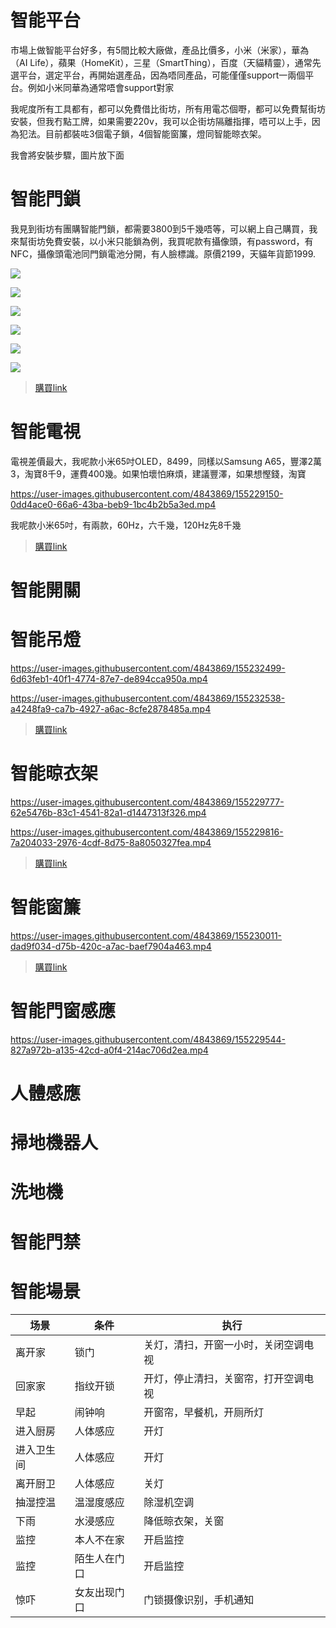 # 智能平台

市場上做智能平台好多，有5間比較大廠做，產品比價多，小米（米家），華為（AI Life），蘋果（HomeKit），三星（SmartThing），百度（天貓精靈），通常先選平台，選定平台，再開始選產品，因為唔同產品，可能僅僅support一兩個平台。例如小米同華為通常唔會support對家

我呢度所有工具都有，都可以免費借比街坊，所有用電芯個嘢，都可以免費幫街坊安裝，但我冇點工牌，如果需要220v，我可以企街坊隔離指揮，唔可以上手，因為犯法。目前都裝咗3個電子鎖，4個智能窗簾，燈同智能晾衣架。

我會將安裝步驟，圖片放下面

# 智能門鎖

我見到街坊有團購智能門鎖，都需要3800到5千幾唔等，可以網上自己購買，我來幫街坊免費安裝，以小米只能鎖為例，我買呢款有攝像頭，有password，有NFC，攝像頭電池同門鎖電池分開，有人臉標識。原價2199，天貓年貨節1999.

![](../images/smart/1-1.png)

![](../images/smart/1-2.png)

![](../images/smart/1-3.png)

![](../images/smart/1-4.png)

![](../images/smart/1-5.png)

![](../images/smart/1-6.png)

> [購買link](https://www.mi.com/buy/detail?product_id=14467&cfrom=search)

# 智能電視

電視差價最大，我呢款小米65吋OLED，8499，同樣以Samsung A65，豐澤2萬3，淘寶8千9，運費400幾。如果怕壞怕麻煩，建議豐澤，如果想慳錢，淘寶

https://user-images.githubusercontent.com/4843869/155229150-0dd4ace0-66a6-43ba-beb9-1bc4b2b5a3ed.mp4

我呢款小米65吋，有兩款，60Hz，六千幾，120Hz先8千幾

> [購買link](https://www.mi.com/buy/detail?product_id=14779)

# 智能開關

# 智能吊燈

https://user-images.githubusercontent.com/4843869/155232499-6d63feb1-40f1-4774-87e7-de894cca950a.mp4

https://user-images.githubusercontent.com/4843869/155232538-a4248fa9-ca7b-4927-a6ac-8cfe2878485a.mp4

> [購買link](https://www.mi.com/buy/detail?product_id=11041&cfrom=search)

# 智能晾衣架

https://user-images.githubusercontent.com/4843869/155229777-62e5476b-83c1-4541-82a1-d1447313f326.mp4

https://user-images.githubusercontent.com/4843869/155229816-7a204033-2976-4cdf-8d75-8a8050327fea.mp4

> [購買link](https://www.mi.com/buy/detail?product_id=11041&cfrom=search)

# 智能窗簾

https://user-images.githubusercontent.com/4843869/155230011-dad9f034-d75b-420c-a7ac-baef7904a463.mp4

> [購買link](https://item.jd.com/100014743067.html)

# 智能門窗感應

https://user-images.githubusercontent.com/4843869/155229544-827a972b-a135-42cd-a0f4-214ac706d2ea.mp4

# 人體感應

# 掃地機器人

# 洗地機

# 智能門禁

# 智能場景

| 场景 | 条件 | 执行 |
| ------ | ------ | ------ |
| 离开家 | 锁门 | 关灯，清扫，开窗一小时，关闭空调电视 |
| 回家家 | 指纹开锁 | 开灯，停止清扫，关窗帘，打开空调电视 |
| 早起 | 闹钟响 | 开窗帘，早餐机，开厕所灯 |
| 进入厨房 | 人体感应 | 开灯 |
| 进入卫生间 | 人体感应 | 开灯 |
| 离开厨卫 | 人体感应 | 关灯 |
| 抽湿控温 | 温湿度感应 | 除湿机空调 |
| 下雨 | 水浸感应 | 降低晾衣架，关窗 |
| 监控 | 本人不在家 | 开启监控|
| 监控 | 陌生人在门口 | 开启监控|
| 惊吓 | 女友出现门口 | 门锁摄像识别，手机通知|	

